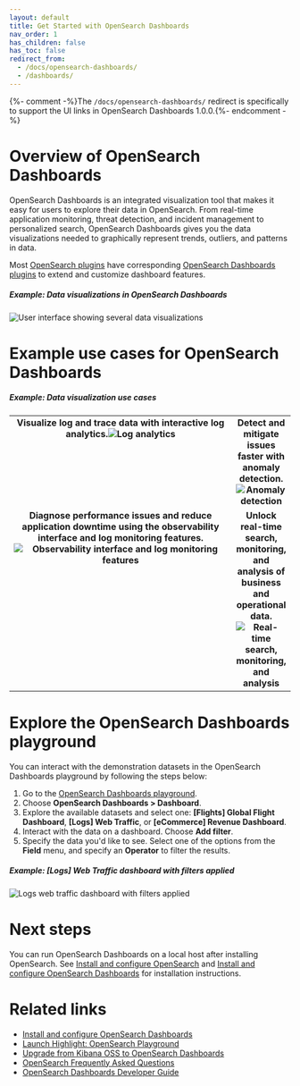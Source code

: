 ```yaml
---
layout: default
title: Get Started with OpenSearch Dashboards
nav_order: 1
has_children: false
has_toc: false
redirect_from:
  - /docs/opensearch-dashboards/
  - /dashboards/
---
```


{%- comment -%}The `/docs/opensearch-dashboards/` redirect is specifically to support the UI links in OpenSearch Dashboards 1.0.0.{%- endcomment -%}

# Overview of OpenSearch Dashboards

OpenSearch Dashboards is an integrated visualization tool that makes it easy for users to explore their data in OpenSearch. From real-time application monitoring, threat detection, and incident management to personalized search, OpenSearch Dashboards gives you the data visualizations needed to graphically represent trends, outliers, and patterns in data. 

Most [OpenSearch plugins]({{site.url}}{{site.baseurl}}/opensearch/install/plugins/) have corresponding [OpenSearch Dashboards plugins]({{site.url}}{{site.baseurl}}/dashboards/install/plugins/) to extend and customize dashboard features.

##### Example: Data visualizations in OpenSearch Dashboards  

<img src="{{site.url}}{{site.baseurl}}/images/dashboard-flight.png" alt="User interface showing several data visualizations">

# Example use cases for OpenSearch Dashboards 

##### Example: Data visualization use cases   

<table style="table-layout: fixed; width: 100%;">
<tbody>
<tr>
<td style="text-align: center; vertical-align: top; font-weight: bold; width: 100%;">Visualize log and trace data with interactive log analytics.<img src="{{site.url}}{{site.baseurl}}/images/visualize-log-data.png" alt="Log analytics" /></td>
<td style="text-align: center; vertical-align: top; font-weight: bold; width: 100%;">Detect and mitigate issues faster with anomaly detection.<img src="{{site.url}}{{site.baseurl}}/images/anomaly-detection.png" alt="Anomaly detection" /></td>
</tr>
<tr>
<td style="text-align: center; vertical-align: top; font-weight: bold; width: 100%;">Diagnose performance issues and reduce application downtime using the observability interface and log monitoring features.<img src="{{site.url}}{{site.baseurl}}/images/observability.png" alt="Observability interface and log monitoring features" /></td>
<td style="text-align: center; vertical-align: top; font-weight: bold; width: 100%;">Unlock real-time search, monitoring, and analysis of business and operational data.<img src="{{site.url}}{{site.baseurl}}/images/analyzing-data-logs.png" alt="Real-time search, monitoring, and analysis" /></td>
</tr>
</tbody>
</table> 

# Explore the OpenSearch Dashboards playground

You can interact with the demonstration datasets in the OpenSearch Dashboards playground by following the steps below:

1. Go to the [OpenSearch Dashboards playground](https://playground.opensearch.org/app/home).
2. Choose **OpenSearch Dashboards > Dashboard**. 
3. Explore the available datasets and select one: **[Flights] Global Flight Dashboard**, **[Logs] Web Traffic**, or **[eCommerce] Revenue Dashboard**.
4. Interact with the data on a dashboard. Choose **Add filter**. 
5. Specify the data you'd like to see. Select one of the options from the **Field** menu, and specify an **Operator** to filter the results.  

##### Example: [Logs] Web Traffic dashboard with filters applied

<img src="{{site.url}}{{site.baseurl}}/images/log-dashboard-filter.png" alt="Logs web traffic dashboard with filters applied">

# Next steps 

You can run OpenSearch Dashboards on a local host after installing OpenSearch. See [Install and configure OpenSearch]({{site.url}}{{site.baseurl}}/opensearch/install/index/) and [Install and configure OpenSearch Dashboards]({{site.url}}{{site.baseurl}}/dashboards/install/index/) for installation instructions.  

# Related links
- [Install and configure OpenSearch Dashboards]({{site.url}}{{site.baseurl}}/dashboards/install/index/)
- [Launch Highlight: OpenSearch Playground](https://www.opensearch.org/blog/community/2022/10/opensearch-playground/)
- [Upgrade from Kibana OSS to OpenSearch Dashboards]({{site.url}}{{site.baseurl}}/upgrade-to/dashboards-upgrade-to/)
- [OpenSearch Frequently Asked Questions]({{site.url}}{{site.baseurl}}/faq/)
- [OpenSearch Dashboards Developer Guide](https://github.com/opensearch-project/OpenSearch-Dashboards/blob/main/DEVELOPER_GUIDE.md)